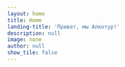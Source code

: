 ```yaml
---
layout: home
title: Home
landing-title: 'Привет, мы Алкотур!'
description: null
image: none
author: null
show_tile: false
---
```


